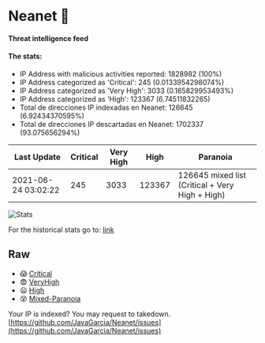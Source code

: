 # Neanet :hocho:
#### Threat intelligence feed
#### The stats:

- IP Address with malicious activities reported: 1828982 (100%)
- IP Address categorized as 'Critical':  245 (0.0133954298074%)
- IP Address categorized as 'Very High':  3033 (0.165829953493%)
- IP Address categorized as 'High':  123367 (6.74511832265)
- Total de direcciones IP indexadas en Neanet:  126645 (6.92434370595%)
- Total de direcciones IP descartadas en Neanet:  1702337 (93.075656294%)

| Last Update | Critical | Very High | High | Paranoia |
| --- | --- | --- | --- | --- |
| 2021-06-24 03:02:22 | 245 | 3033 | 123367 | 126645 mixed list (Critical + Very High + High)|

![Stats](https://docs.google.com/spreadsheets/d/e/2PACX-1vSnaNMIXVabIpDJjufMlzH7poXnshF3mgd8Is1g9ytUEzVsP5my4Trn8f-xkoLLQ38xpL3HtmUexLo6/pubchart?oid=501124687&format=image)

For the historical stats go to: [link](/stats.csv)
## Raw
- :scream: [Critical](https://raw.githubusercontent.com/JavaGarcia/Neanet/master/blacklists/neanet_critical.txt)
- :fearful: [VeryHigh](https://raw.githubusercontent.com/JavaGarcia/Neanet/master/blacklists/neanet_veryHigh.txtt)
- :frowning: [High](https://raw.githubusercontent.com/JavaGarcia/Neanet/master/blacklists/neanet_high.txt)
- :dizzy_face: [Mixed-Paranoia](https://raw.githubusercontent.com/JavaGarcia/Neanet/master/blacklists/neanet_all.txt)


Your IP is indexed? You may request to takedown. [https://github.com/JavaGarcia/Neanet/issues](https://github.com/JavaGarcia/Neanet/issues)

















































































































































































































































































































































































































































































































































































































































































































































































































































































































































































































































































































































































































































































































































































































































































































































































































































































































































































































































































































































































































































































































































































































































































































































































































































































































































































































































































































































































































































































































































































































































































































































































































































































































































































































































































































































































































































































































































































































































































































































































































































































































































































































































































































































































































































































































































































































































































































































































































































































































































































































































































































































































































































































































































































































































































































































































































































































































































































































































































































































































































































































































































































































































































































































































































































































































































































































































































































































































































































































































































































































































































































































































































































































































































































